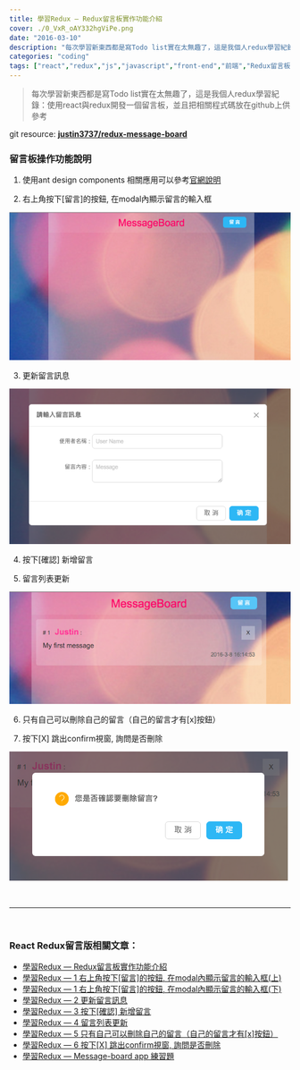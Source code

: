 ```yaml
---
title: 學習Redux — Redux留言板實作功能介紹
cover: ./0_VxR_oAY332hgViPe.png
date: "2016-03-10"
description: "每次學習新東西都是寫Todo list實在太無趣了，這是我個人redux學習紀錄：使用react與redux開發一個留言板，並且把相關程式碼放在github上供參考"
categories: "coding"
tags: ["react","redux","js","javascript","front-end","前端","Redux留言板系列"]
---
```


> 每次學習新東西都是寫Todo list實在太無趣了，這是我個人redux學習紀錄：使用react與redux開發一個留言板，並且把相關程式碼放在github上供參考

git resource:
[**justin3737/redux-message-board**](https://github.com/justin3737/redux-message-board)

### 留言板操作功能說明

1. 使用ant design components 相關應用可以參考[官網說明](http://ant.design/)

1. 右上角按下[留言]的按鈕, 在modal內顯示留言的輸入框

![](./0_wYFG3Xn97vX78H43.png)

3. 更新留言訊息

![](./0_psY6TzVD6Z1DClxd.png)

4. 按下[確認] 新增留言

5. 留言列表更新

![](./0_VxR_oAY332hgViPe.png)

6. 只有自己可以刪除自己的留言（自己的留言才有[x]按鈕）

7. 按下[X] 跳出confirm視窗, 詢問是否刪除

![](./0_QcqIGZlpqWusobZy.png)


<br/>
<hr/>
<br/>


### React Redux留言版相關文章：
- <a href="/blog/react-redux-messageboard-0-intro/">學習Redux — Redux留言板實作功能介紹</a><br/>
- <a href="/blog/react-redux-messageboard-1/">學習Redux — 1 右上角按下[留言]的按鈕, 在modal內顯示留言的輸入框(上)</a><br/>
- <a href="/blog/react-redux-messageboard-1-2/">學習Redux — 1 右上角按下[留言]的按鈕, 在modal內顯示留言的輸入框(下)</a><br/>
- <a href="/blog/react-redux-messageboard-2">學習Redux — 2 更新留言訊息</a><br/>
- <a href="/blog/react-redux-messageboard-3/">學習Redux — 3 按下[確認] 新增留言</a><br/>
- <a href="/blog/react-redux-messageboard-4/">學習Redux — 4 留言列表更新</a><br/>
- <a href="/blog/react-redux-messageboard-5/">學習Redux — 5 只有自己可以刪除自己的留言（自己的留言才有[x]按鈕）</a><br/>
- <a href="/blog/react-redux-messageboard-6/">學習Redux — 6 按下[X] 跳出confirm視窗, 詢問是否刪除</a><br/>
- <a href="/blog/react-redux-messageboard-7-practice/">學習Redux — Message-board app 練習題</a><br/>